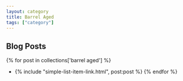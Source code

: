 ```yaml
---
layout: category
title: Barrel Aged
tags: ["category"]
---
```


## Blog Posts

{% for post in collections['barrel aged'] %}
  * {% include "simple-list-item-link.html", post:post %}
{% endfor %}
